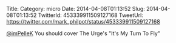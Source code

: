 Title: 
Category: micro
Date: 2014-04-08T01:13:52
Slug: 2014-04-08T01:13:52
TwitterId: 453339911509127168
TweetUrl: https://twitter.com/mark_philpot/status/453339911509127168

[@imPelleK](https://twitter.com/imPelleK) You should cover The Urge's "It's My Turn To Fly"